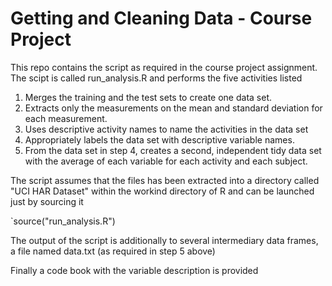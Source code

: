 # Getting and Cleaning Data - Course Project

This repo contains the script as required in the course project assignment. The scipt is called run_analysis.R and performs the five activities listed

1. Merges the training and the test sets to create one data set.
2. Extracts only the measurements on the mean and standard deviation for each measurement. 
3. Uses descriptive activity names to name the activities in the data set
4. Appropriately labels the data set with descriptive variable names. 
5. From the data set in step 4, creates a second, independent tidy data set with the average of each variable for each activity and each subject.

The script assumes that the files has been extracted into a directory called "UCI HAR Dataset" within the workind directory of R and can be launched just by sourcing it

`source("run_analysis.R")

The output of the script is additionally to several intermediary data frames, a file named data.txt (as required in step 5 above)

Finally a code book with the variable description is provided
